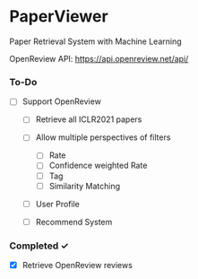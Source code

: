 # PaperViewer
Paper Retrieval System with Machine Learning

OpenReview API: https://api.openreview.net/api/
### To-Do
- [ ] Support OpenReview
  - [ ]  Retrieve all ICLR2021 papers
  - [ ]  Allow multiple perspectives of filters
     - [ ]  Rate
     - [ ]  Confidence weighted Rate
     - [ ]  Tag
     - [ ]  Similarity Matching
  - [ ]  User Profile
  - [ ]  Recommend System    


### Completed ✓
- [x] Retrieve OpenReview reviews  